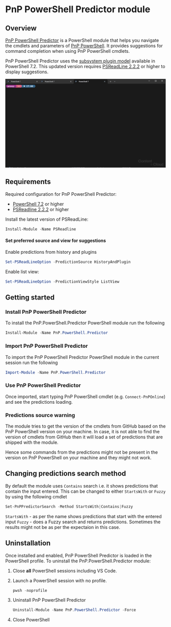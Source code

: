 # PnP PowerShell Predictor module

## Overview

[PnP PowerShell Predictor](https://www.powershellgallery.com/packages/PnP.PowerShell.Predictor) is a PowerShell
module that helps you navigate the cmdlets and parameters of
[PnP PowerShell](https://pnp.github.io/powershell/). It provides suggestions for command completion when using PnP PowerShell cmdlets.

PnP PowerShell Predictor uses the
[subsystem plugin model](/powershell/scripting/learn/experimental-features#pssubsystempluginmodel)
available in PowerShell 7.2. This updated version requires
[PSReadLine 2.2.2](https://www.powershellgallery.com/packages/PSReadLine/2.2.2) or higher to display
suggestions.

![demo](./assets/demo.gif)

## Requirements

Required configuration for PnP PowerShell Predictor:

- [PowerShell 7.2](https://github.com/PowerShell/PowerShell/) or higher
- [PSReadline 2.2.2](https://github.com/PowerShell/PSReadLine/) or higher

Install the latest version of PSReadLine:

```powershell
Install-Module -Name PSReadline
```

#### Set preferred source and view for suggestions

Enable predictions from history and plugins

```powershell
Set-PSReadLineOption -PredictionSource HistoryAndPlugin
```

Enable list view:

```powershell
Set-PSReadLineOption -PredictionViewStyle ListView
```

## Getting started

### Install PnP PowerShell Predictor

To install the PnP.PowerShell.Predictor PowerShell module run the following

```powershell
Install-Module -Name PnP.PowerShell.Predictor
```

### Import PnP PowerShell Predictor

To import the PnP PowerShell Predictor PowerShell module in the current session run the following

```powershell
Import-Module -Name PnP.PowerShell.Predictor
```

### Use PnP PowerShell Predictor

Once imported, start typing PnP PowerShell cmdlet (e.g. `Connect-PnPOnline`) and see the predictions loading.

### Predictions source warning

The module tries to get the version of the cmdlets from GitHub based on the PnP PowerShell version on your machine. In case, it is not able to find the version of cmdlets from GitHub then it will load a set of predictions that are shipped with the module.

Hence some commands from the predictions might not be present in the version on PnP PowerShell on your machine and they might not work.

## Changing predictions search method

By default the module uses `Contains` search i.e. it shows predictions that contain the input entered. This can be changed to either `StartsWith` or `Fuzzy` by using the following cmdlet

```powershell
Set-PnPPredictorSearch -Method StartsWith|Contains|Fuzzy
```

`StartsWith` - as per the name shows predictions that start with the entered input
`Fuzzy` - does a Fuzzy search and returns predictions. Sometimes the results might not be as per the expectaion in this case.

## Uninstallation

Once installed and enabled, PnP PowerShell Predictor is loaded in the PowerShell profile.
To uninstall the PnP.PowerShell.Predictor module:

1. Close **all** PowerShell sessions including VS Code.

1. Launch a PowerShell session with no profile.

   ```powershell
   pwsh -noprofile
   ```

1. Uninstall PnP PowerShell Predictor

   ```powershell
   Uninstall-Module -Name PnP.PowerShell.Predictor -Force
   ```

1. Close PowerShell